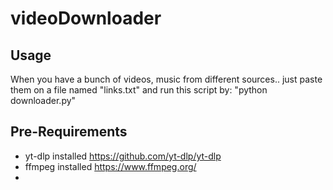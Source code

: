 # videoDownloader

## Usage
When you have a bunch of videos, music from different sources.. just paste them on a file named "links.txt" and run this script by: "python downloader.py"

## Pre-Requirements
- yt-dlp installed https://github.com/yt-dlp/yt-dlp
- ffmpeg installed https://www.ffmpeg.org/
- 

